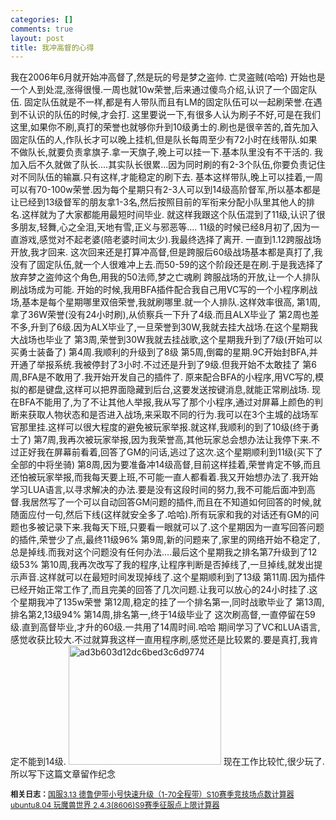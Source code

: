 ```yaml
--- 
categories: []
comments: true
layout: post
title: 我冲高督的心得
---
```

我在2006年6月就开始冲高督了,然是玩的号是梦之盗帅. 亡灵盗贼(哈哈) 
开始也是一个人到处混,涨得很慢.一周也就10w荣誉,后来通过傻鸟介绍,认识了一个固定队伍. 
固定队伍就是不一样,都是有人带队而且有LM的固定队伍可以一起刷荣誉.在遇到不认识的队伍的时候,才会打. 
这里要说一下,有很多人认为刷子不好,可是在我们这里,如果你不刷,真打的荣誉也就够你升到10级勇士的.刷也是很辛苦的,首先加入固定队伍的人,作队长才可以晚上挂机,但是队长每周至少有72小时在线带队.如果不做队长,就要负责拿旗子.拿一天旗子,晚上可以挂一下.基本队里没有不干活的. 
我加入后不久就做了队长....其实队长很累...因为同时刷的有2-3个队伍,你要负责记住对不同队伍的输赢.只有这样,才能稳定的刷下去. 
基本这样带队,晚上可以挂着,一周可以有70-100w荣誉.因为每个星期只有2-3人可以到14级高阶督军,所以基本都是让已经到13级督军的朋友拿1-3名,然后按照目前的军衔来分配小队里其他人的排名.这样就为了大家都能用最短时间毕业. 
就这样我跟这个队伍混到了11级,认识了很多朋友,轻舞,心之全泪,天地有雪,正义与邪恶等.... 
11级的时候已经8月初了,因为一直游戏,感觉对不起老婆(陪老婆时间太少).我最终选择了离开. 
一直到1.12跨服战场开放,我才回来. 
这次回来还是打算冲高督,但是跨服后60级战场基本都是真打了,我没有了固定队伍,就一个人很难冲上去.而50-59的这个阶段还是在刷.于是我选择了放弃梦之盗帅这个角色,用我的50法师,梦之亡魂刷 
跨服战场的开放,让一个人排队刷战场成为可能. 
开始的时候,我用BFA插件配合我自己用VC写的一个小程序刷战场,基本是每个星期哪里双倍荣誉,我就刷哪里.就一个人排队.这样效率很高, 
第1周,拿了36W荣誉(没有24小时刷),从侦察兵一下升了4级.而且ALX毕业了 
第2周也差不多,升到了6级.因为ALX毕业了,一旦荣誉到30W,我就去挂大战场.在这个星期我大战场也毕业了 
第3周,荣誉到30W我就去挂战歌,这个星期我升到了7级(开始可以买勇士装备了) 
第4周.我顺利的升级到了8级 
第5周,倒霉的星期.9C开始封BFA,并开通了举报系统.我被停封了3小时.不过还是升到了9级.但我开始不太敢挂了 
第6周,BFA是不敢用了.我开始开发自己的插件了. 
原来配合BFA的小程序,用VC写的,模拟的都是键盘,这样可以把界面隐藏到后台,这要发送按键消息,就能正常刷战场. 
现在BFA不能用了,为了不让其他人举报,我从写了那个小程序,通过对屏幕上颜色的判断来获取人物状态和是否进入战场,来采取不同的行为.我可以在3个主城的战场军官那里挂.这样可以很大程度的避免被玩家举报.就这样,我顺利的到了10级(终于勇士了) 
第7周,我再次被玩家举报,因为我荣誉高,其他玩家总会想办法让我停下来.不过正好我在屏幕前看着,回答了GM的问话,逃过了这次.这个星期顺利到11级(买下了全部的中将坐骑) 
第8周,因为要准备冲14级高督,目前这样挂着,荣誉肯定不够,而且还怕被玩家举报,而我每天要上班,不可能一直人都看着.我又开始想办法了.我开始学习LUA语言,以寻求解决的办法.要是没有这段时间的努力,我不可能后面冲到高督.我居然写了一个可以自动回答GM问题的插件,而且在不知道如何回答的时候,就随面应付一句,然后下线(这样就安全多了.哈哈).所有玩家和我的对话还有GM的问题也多被记录下来.我每天下班,只要看一眼就可以了.这个星期因为一直写回答问题的插件,荣誉少了点,最终11级96% 
第9周,新的问题来了,家里的网络开始不稳定了,总是掉线.而我对这个问题没有任何办法....最后这个星期我之排名第7升级到了12级53% 
第10周,我再次改写了我的程序,让程序判断是否掉线了,一旦掉线,就发出提示声音.这样就可以在最短时间发现掉线了.这个星期顺利到了13级 
第11周.因为插件已经开始正常工作了,而且完美的回答了几次问题.让我可以放心的24小时挂了.这个星期我冲了135w荣誉 
第12周,稳定的挂了一个排名第一,同时战歌毕业了 
第13周,排名第2,13级94% 
第14周,排名第一,终于14级毕业了 
这次刷高督,一直停留在59级.直到高督毕业,才升的60级.一共用了14周时间.哈哈 
期间学习了VC和LUA语言,感觉收获比较大.不过就算我这样一直用程序刷,感觉还是比较累的.要是真打,我肯定不能到14级. 
<a rel="WLPP" href="https://s9rh2g.blu.livefilestore.com/y1mvbch0449aPxQgNXp0C7_LZ-1eressfNMRrATd8WJHGG0zEQ3OidEifY7JAhqLSFeOF-T1d9M4cYHkajDhdmSdvfzkCHlpQedd8p-h7cBndCgwRTH_SHongbt5CohtaCnD7siKQJw61iZ8CE4u7VaNA/ad3b603d12dc6bed3c6d9774%5B2%5D.jpg"><img style="display:inline;border-width:0px;" src="https://s9rh2g.blu.livefilestore.com/y1mWawAipECIGBe6yUSQExL14pamqPJZWJZddFpTr8QPBjjrdJC0seNFAVLSxglhBHGL1EAqDtBcncrpLgCldSONRPzwnIKN-MuO6hBegi2BGoJW-7llmINj9-hJXPcIpOTv_tbAVm3vRe_TaqYPk9Tpw/ad3b603d12dc6bed3c6d9774_thumb.jpg" border="0" alt="ad3b603d12dc6bed3c6d9774" title="ad3b603d12dc6bed3c6d9774" width="244" height="191"></a> 
现在工作比较忙,很少玩了.所以写下这篇文章留作纪念 <div id="related_log" style="font-size:12px">
<b>相关日志：</b><a href="http://xinlogs.com/wow-1-70-Express-Upgrade">国服3.13 德鲁伊带小号快速升级（1-70全程带）</a><a href="http://xinlogs.com/s10-Conquest-Cap">S10赛季竞技场点数计算器</a><a href="http://xinlogs.com/wow-on-ubuntu-linux">ubuntu8.04 玩魔兽世界 2.4.3(8606)</a><a href="http://xinlogs.com/JJC">S9赛季征服点上限计算器</a>
</div>
